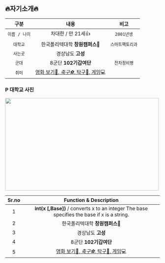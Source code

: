 ## :fire:자기소개:fire:
| 구분 | 내용 | 비고 |
|:---:|:---:|:---:|
| `이름 / 나이` | 차대한 / 만 21세:+1: | `2001년생` |
| `대학교` | 한국폴리텍대학 **창원캠퍼스**:school: | `스마트팩토리과` | 
| `사는곳` | 경상남도 **고성** |  |
| `군대` | 8군단 **102기갑여단** | `전차정비병` |
| `취미` | <u>영화 보기:movie_camera:, _축구:soccer:_, 탁구:tennis:, 게임</u>:computer: |  |
### P 대학교 사진
<img src="https://postfiles.pstatic.net/20131106_198/wlsgoryckfh_1383707003144eFJr3_JPEG/%C6%FA%B8%AE%C5%D8%BA%BB%B0%FC%BF%B7.jpg?type=w1" width="500" height="300">

| Sr.no | Function & Description |
|:---:|:---:|
| 1 | **int(x [,Base])** / converts x to an integer The base specifies the base if x is a string.|
| 2 | 한국폴리텍대학 **창원캠퍼스**:school: |
| 3 | 경상남도 **고성** |
| 4 | 8군단 **102기갑여단** |
| 5 | <u>영화 보기:movie_camera:, _축구:soccer:_, 탁구:tennis:, 게임</u>:computer: |
